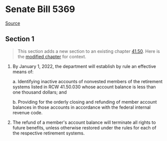 # Senate Bill 5369

[Source](http://lawfilesext.leg.wa.gov/biennium/2021-22/Pdf/Bills/Senate%20Bills/5369.pdf)
## Section 1
> This section adds a new section to an existing chapter [41.50](/rcw/41_public_employment_civil_service_and_pensions/41.50_department_of_retirement_systems.md). Here is the [modified chapter](rcw/41_public_employment_civil_service_and_pensions/41.50_department_of_retirement_systems.md) for context.

1. By January 1, 2022, the department will establish by rule an effective means of:

    a. Identifying inactive accounts of nonvested members of the retirement systems listed in RCW 41.50.030 whose account balance is less than one thousand dollars; and

    b. Providing for the orderly closing and refunding of member account balances in those accounts in accordance with the federal internal revenue code.

2. The refund of a member's account balance will terminate all rights to future benefits, unless otherwise restored under the rules for each of the respective retirement systems.

